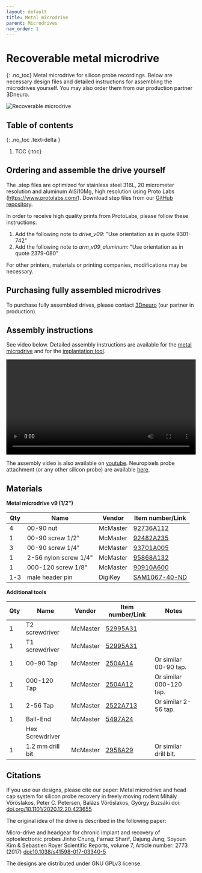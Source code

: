 ```yaml
---
layout: default
title: Metal microdrive
parent: Microdrives
nav_order: 1
---
```


# Recoverable metal microdrive
{: .no_toc}
Metal microdrive for silicon probe recordings. Below are necessary design files and detailed instructions for assembling the microdrives yourself. You may also order them from our production partner 3Dneuro. 

![Recoverable microdrive](https://buzsakilab.github.io/3d_print_designs/images/recoverable_microdrive.jpg)

## Table of contents
{: .no_toc .text-delta }

1. TOC
{:toc}

## Ordering and assemble the drive yourself
The .step files are optimized for stainless steel 316L, 20 micrometer resolution and aluminum AlSi10Mg, high resolution using Proto Labs (https://www.protolabs.com/). Download step files from our [GitHub repository](https://github.com/buzsakilab/3d_print_designs/tree/master/Microdrives/Metal_recoverable).

In order to receive high quality prints from ProtoLabs, please follow these instructions:

1. Add the following note to _drive_v09_: "Use orientation as in quote 9301-742"
2. Add the following note to _arm_v09_aluminum_: "Use orientation as in quote 2379-080"

For other printers, materials or printing companies, modifications may be necessary.

## Purchasing fully assembled microdrives
To purchase fully assembled drives, please contact [3Dneuro](https://www.3dneuro.com/2021/04/23/new-metal-microdrive-in-collaboration-with-the-buzsaki-lab/) (our partner in production).

## Assembly instructions 
See video below. Detailed assembly instructions are available for the [metal microdrive](https://github.com/buzsakilab/3d_print_designs/raw/master/Microdrives/Metal_recoverable/assembly_instructions_implantation_tool_metal_v9.pdf) and for the [implantation tool](https://github.com/buzsakilab/3d_print_designs/raw/master/Microdrives/Metal_recoverable/assembly_instructions_implantation_tool_metal_v9.pdf).

<video width="100%" height="auto" controls="controls">
  <source src="https://buzsakilab.com/3d_print_designs/Figure1-video1.mp4" type="video/mp4">
</video>

The assembly video is also available on [youtube](https://www.youtube.com/watch?v=poEjWvFrr5g). Neuropixels probe attachment (or any other silicon probe) are available [here](https://www.youtube.com/watch?v=MpPdWJEo7Fo).

## Materials

__Metal microdrive v9 (1/2")__

| Qty | Name | Vendor | Item number/Link |
|-----|------|--------|------------------|
| 4 | 00-90 nut | McMaster | [92736A112](https://www.mcmaster.com/92736a112) |
| 1 | 00-90 screw 1/2" | McMaster | [92482A235](https://www.mcmaster.com/92482a235/) |
| 3 | 00-90 screw 1/4" | McMaster | [93701A005](https://www.mcmaster.com/93701A005/) |
| 1 | 2-56 nylon screw 1/4" | McMaster | [95868A132](https://www.mcmaster.com/95868A132/) |
| 1 | 000-120 screw 1/8" | McMaster | [90910A600](https://www.mcmaster.com/93701a005) |
| 1-3 | male header pin | DigiKey | [SAM1067-40-ND](https://www.digikey.com/products/en?keywords=SAM1067-40-ND) |

__Additional tools__

| Qty | Name | Vendor | Item number/Link | Notes |
|-----|------|--------|------------------|-------|
| 1 | T2 screwdriver | McMaster | [52995A31](https://www.mcmaster.com/52995a31) |  | 
| 1 | T1 screwdriver | McMaster | [52995A31](https://www.mcmaster.com/52995a31) |  | 
| 1 | 00-90 Tap      | McMaster | [2504A14](https://www.mcmaster.com/2504A14/) | Or similar 00-90 tap. |
| 1 | 000-120 Tap    | McMaster | [2504A12](https://www.mcmaster.com/2504A12/) | Or similar 000-120 tap. |
| 1 | 2-56 Tap       | McMaster | [2522A713](https://www.mcmaster.com/2522A713/) | Or similar 2-56 tap. |
| 1 | Ball-End       | McMaster | [5497A24](https://www.mcmaster.com/5497A24/) |  | 
|   | Hex Screwdriver |  |  |  |  | 
| 1 | 1.2 mm drill bit |  McMaster | [2958A29](https://www.mcmaster.com/2958a29) | Or similar drill bit. | 

## Citations
If you use our designs, please cite our paper: 
Metal microdrive and head cap system for silicon probe recovery in freely moving rodent Mihály Vöröslakos, Peter C. Petersen, Balázs Vöröslakos, György Buzsáki doi: [doi.org/10.1101/2020.12.20.423655](https://doi.org/10.1101/2020.12.20.423655)

The original idea of the drive is described in the following paper:

Micro-drive and headgear for chronic implant and recovery of optoelectronic probes Jinho Chung, Farnaz Sharif, Dajung Jung, Soyoun Kim & Sebastien Royer Scientific Reports, volume 7, Article number: 2773 (2017) [doi:10.1038/s41598-017-03340-5](https://doi.org/10.1038/s41598-017-03340-5)

The designs are distributed under GNU GPLv3 license.